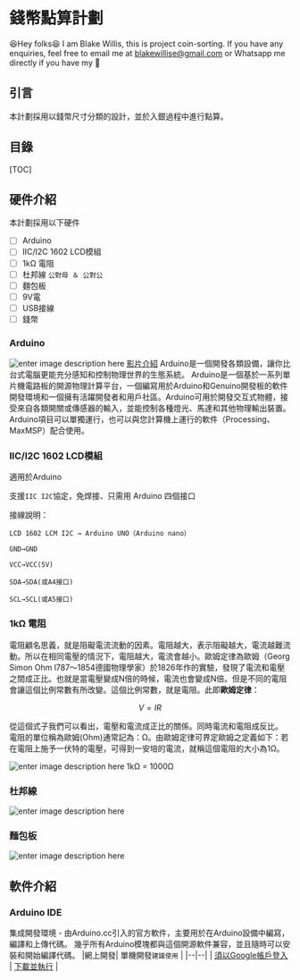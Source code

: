 # 錢幣點算計劃

😆Hey folks😆
I am Blake Willis, this is project coin-sorting. If you have any enquiries, feel free to email me at blakewillise@gmail.com or Whatsapp me directly if you have my 📱



## 引言
本計劃採用以錢幣尺寸分類的設計，並於入銀過程中進行點算。

## 目錄
[TOC]

## 硬件介紹

本計劃採用以下硬件

 - [ ] Arduino
 - [ ] IIC/I2C 1602 LCD模組
 - [ ] 1kΩ 電阻
 - [ ] 杜邦線 `公對母 ＆ 公對公`
 - [ ] 麵包板
 - [ ] 9V電
 - [ ] USB接線
 - [ ] 錢幣

### Arduino
![enter image description here](https://leobot.net/productimages/530.jpg)
[影片介紹](https://www.youtube.com/watch?v=nJhf1VdbPq8)
Arduino是一個開發各類設備，讓你比台式電腦更能充分感知和控制物理世界的生態系統。 Arduino是一個基於一系列單片機電路板的開源物理計算平台，一個編寫用於Arduino和Genuino開發板的軟件開發環境和一個擁有活躍開發者和用戶社區。Arduino可用於開發交互式物體，接受來自各類開關或傳感器的輸入，並能控制各種燈光、馬達和其他物理輸出裝置。 Arduino項目可以單獨運行，也可以與您計算機上運行的軟件（Processing、MaxMSP）配合使用。

### IIC/I2C 1602 LCD模組
適用於Arduino

支援`IIC I2C`協定，免焊接、只需用 Arduino 四個接口

接線說明：

    LCD 1602 LCM I2C → Arduino UNO（Arduino nano）
    
    GND→GND
    
    VCC→VCC(5V)
    
    SDA→SDA(或A4接口)
    
    SCL→SCL(或A5接口)

### 1kΩ 電阻
電阻顧名思義，就是阻礙電流流動的因素。電阻越大，表示阻礙越大，電流越難流動。所以在相同電壓的情況下，電阻越大，電流會越小。歐姆定律為歐姆（Georg Simon Ohm l787～1854德國物理學家）於1826年作的實驗，發現了電流和電壓之間成正比。也就是當電壓變成N倍的時候，電流也會變成N倍。但是不同的電阻會讓這個比例常數有所改變。這個比例常數，就是電阻。此即**歐姆定律**：

$$V=IR$$

從這個式子我們可以看出，電壓和電流成正比的關係。同時電流和電阻成反比。
電阻的單位稱為歐姆(Ohm)通常記為：Ω。由歐姆定律可界定歐姆之定義如下：若在電阻上施予一伏特的電壓，可得到一安培的電流，就稱這個電阻的大小為1Ω。

![enter image description here](https://media.rs-online.com/t_large/F4777928-01.jpg)
1kΩ = 1000Ω

### 杜邦線
![enter image description here](https://www.taiwaniot.com.tw/wp-content/uploads/2015/12/40p_bump-300x300.jpg)

### 麵包板
![enter image description here](https://img.ruten.com.tw/s1/0/55/cd/21813829421517_943.jpg)



## 軟件介紹

### Arduino IDE
集成開發環境 - 由Arduino.cc引入的官方軟件，主要用於在Arduino設備中編寫，編譯和上傳代碼。 幾乎所有Arduino模塊都與這個開源軟件兼容，並且隨時可以安裝和開始編譯代碼。
|網上開發| 單機開發`建議使用` |
|--|--|
| [須以Google帳戶登入](https://create.arduino.cc/editor) | [下載並執行](https://www.arduino.cc/en/Main/Software) |


<!--stackedit_data:
eyJoaXN0b3J5IjpbLTE4MjEwMzUyMTYsMTM3NzY1ODE0OSwtMT
AzMzU3Nzc4Ml19
-->